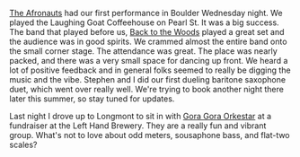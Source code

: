 [The Afronauts](http://afronautsband.com) had our first performance in Boulder Wednesday night. We played the Laughing Goat Coffeehouse on Pearl St. It was a big success. The band that played before us, [Back to the Woods](http://www.myspace.com/backtothewoods) played a great set and the audience was in good spirits. We crammed almost the entire band onto the small corner stage. The attendance was great. The place was nearly packed, and there was a very small space for dancing up front. We heard a lot of positive feedback and in general folks seemed to really be digging the music and the vibe. Stephen and I did our first dueling baritone saxophone duet, which went over really well. We're trying to book another night there later this summer, so stay tuned for updates.

Last night I drove up to Longmont to sit in with [Gora Gora Orkestar](https://www.facebook.com/pages/Gora-Gora-Orkestar/109623152388928) at a fundraiser at the Left Hand Brewery. They are a really fun and vibrant group. What's not to love about odd meters, sousaphone bass, and flat-two scales?